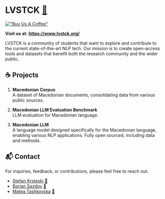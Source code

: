 # LVSTCK [🤗](https://huggingface.co/LVSTCK) 
[!["Buy Us A Coffee"](https://www.buymeacoffee.com/assets/img/custom_images/orange_img.png)](https://www.buymeacoffee.com/lvstck_mk)

**Visit us at: https://www.lvstck.org/**

LVSTCK is a community of students that want to explore and contribute to the current state-of-the-art NLP tech. Our mission is to create open-access tools and datasets that benefit both the research community and the wider public. 

## ☕ Projects  

1. **Macedonian Corpus**  
A dataset of Macedonian documents, consolidating data from various public sources.

2. **Macedonian LLM Evaluation Benchmark**  
LLM evaluation for Macedonian language.

3. **Macedonian LLM**<br>
A language model designed specifically for the Macedonian language, enabling various NLP applications. Fully open sourced, including data and methods. 

## 📬 Contact

For inquiries, feedback, or contributions, please feel free to reach out:

- [Stefan Krsteski](https://www.linkedin.com/in/stefan-krsteski-136abb235/) [📧](mailto:stefan.krsteski@gmail.com)
- [Borjan Sazdov](https://www.linkedin.com/in/borjan-sazdov-4b2187211/) [📧](mailto:borjansazdov@yahoo.com)
- [Matea Tashkovska](https://www.linkedin.com/in/matea-tashkovska-774603198/) [📧](mailto:matea_tas@yahoo.com)
